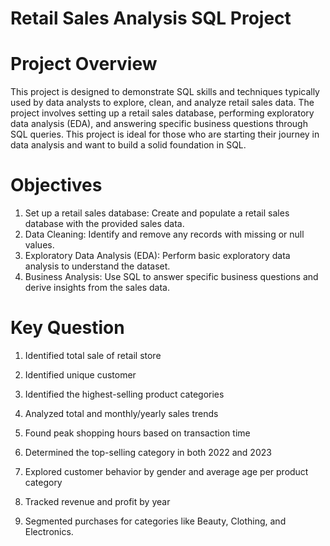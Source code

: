 
# Retail Sales Analysis SQL Project
# Project Overview
This project is designed to demonstrate SQL skills and techniques typically used by data analysts to explore, clean, and analyze retail sales data. The project involves setting up a retail sales database, performing exploratory data analysis (EDA), and answering specific business questions through SQL queries. This project is ideal for those who are starting their journey in data analysis and want to build a solid foundation in SQL.
# Objectives
1) Set up a retail sales database: Create and populate a retail sales database with the provided sales data.
2) Data Cleaning: Identify and remove any records with missing or null values.
3) Exploratory Data Analysis (EDA): Perform basic exploratory data analysis to understand the dataset.
4) Business Analysis: Use SQL to answer specific business questions and derive insights from the sales data.

# Key Question
1) Identified total sale of retail store

2) Identified unique customer

3) Identified the highest-selling product categories

4) Analyzed total and monthly/yearly sales trends

5) Found peak shopping hours based on transaction time

6) Determined the top-selling category in both 2022 and 2023

7) Explored customer behavior by gender and average age per product category

8) Tracked revenue and profit by year

9) Segmented purchases for categories like Beauty, Clothing, and Electronics.


